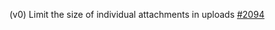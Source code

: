 (v0) Limit the size of individual attachments in uploads [#2094](https://github.com/department-of-veterans-affairs/vets-api/pull/2094)
